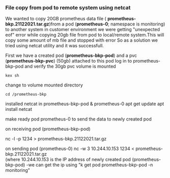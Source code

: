 ### File copy from pod to remote system using netcat ####


We wanted to copy 20GB prometheus data file ( **prometheus-bkp.21122021.tar.gz**)from a pod (**prometheus-0**; namespace is monitoring) to  another system in customer environment
we were getting "unexpected eof" error while copying 20gb file from pod to local/remote system.This will copy some amount of mb file and stopped with error
So as a solution we tried using netcat utility and it was successfull.

First we have a created pod (**prometheus-bkp-pod**) and a pvc (**prometheus-bkp-pvc**) (50gb) attached to this pod
log in to  prometheus-bkp-pod and verify the 30gb pvc volume is mounted

`` kex sh ``

change to volume mounted directory 

`` cd /prometheus-bkp ``

installed netcat in prometheus-bkp-pod & prometheus-0 
apt get update
apt install netcat

make ready pod prometheus-0 to send the data to newly created pod

on receiving pod (prometheus-bkp-pod)


 nc -l -p 1234 > prometheus-bkp.21122021.tar.gz

on sending pod (prometheus-0)
 nc -w 3 10.244.10.153  1234 < prometheus-bkp.21122021.tar.gz    
 (where 10.244.10.153 is the IP address of newly created pod (prometheus-bkp-pod) -we can get the ip using "k get pod prometheus-bkp-pod -n monitoring"
